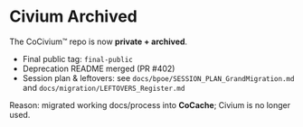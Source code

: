 # Civium Archived

The CoCivium™ repo is now **private + archived**.
- Final public tag: `final-public`
- Deprecation README merged (PR #402)
- Session plan & leftovers: see `docs/bpoe/SESSION_PLAN_GrandMigration.md` and `docs/migration/LEFTOVERS_Register.md`

Reason: migrated working docs/process into **CoCache**; Civium is no longer used.
